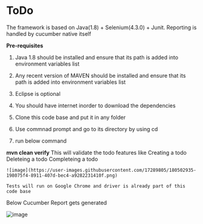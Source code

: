 # ToDo

The framework is based on Java(1.8) + Selenium(4.3.0) + Junit. Reporting is handled by cucumber native itself

**Pre-requisites**

1. Java 1.8 should be installed and ensure that its path is added into environment variables list

2. Any recent version of MAVEN should be installed and ensure that its path is added into environment variables list

3. Eclipse is optional

4. You should have internet inorder to download the dependencies

5. Clone this code base and put it in any folder

6. Use commnad prompt and go to its directory by using cd

7. run below command

**mvn clean verify**
  This will validate the todo features like
    Creating a todo
    Deleteing a todo
    Completeing a todo
    
    ![image](https://user-images.githubusercontent.com/17289805/180502935-198075f4-8911-407d-bec4-a9282231410f.png)

    Tests will run on Google Chrome and driver is already part of this code base

Below Cucumber Report gets generated 

![image](https://user-images.githubusercontent.com/17289805/180501524-8ac47d00-d16a-4993-bcc5-27ce83363227.png)

